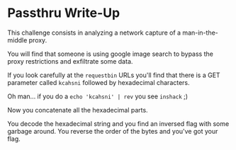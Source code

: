 # Passthru Write-Up

This challenge consists in analyzing a network capture of a man-in-the-middle proxy.

You will find that someone is using google image search to bypass the proxy restrictions and exfiltrate some data.

If you look carefully at the `requestbin` URLs you'll find that there is a GET parameter called 
`kcahsni` followed by hexadecimal characters.

Oh man... if you do a `echo 'kcahsni' | rev` you see `inshack` ;)

Now you concatenate all the hexadecimal parts. 

You decode the hexadecimal string and you find an inversed flag with some garbage around. You reverse the order of the bytes and you've got your flag.
